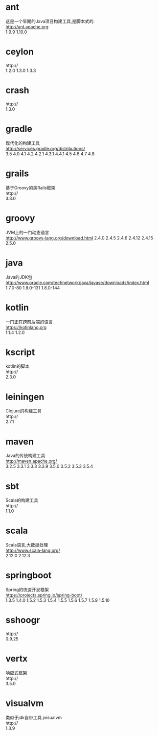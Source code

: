 # ant
这是一个早期的Java项目构建工具,是脚本式的.  
http://ant.apache.org  
1.9.9 1.10.0

# ceylon
  
http://  
1.2.0 1.3.0 1.3.3

# crash
  
http://  
1.3.0

# gradle
现代化的构建工具  
http://services.gradle.org/distributions/  
3.5 4.0 4.1 4.2 4.2.1 4.3.1 4.4.1 4.5 4.6 4.7 4.8

# grails
基于Groovy的类Rails框架  
http://  
3.3.0

# groovy
JVM上的一门动态语言  
http://www.groovy-lang.org/download.html
2.4.0 2.4.5 2.4.6 2.4.12 2.4.15 2.5.0

# java
Java的JDK包  
http://www.oracle.com/technetwork/java/javase/downloads/index.html  
1.7.0-80 1.8.0-131 1.8.0-144

# kotlin
一门正在跨前后端的语言  
https://kotinlang.org  
1.1.4 1.2.0

# kscript
kotlin的脚本  
http://  
2.3.0

# leiningen
Clojure的构建工具  
http://  
2.7.1

# maven
Java的传统构建工具  
http://maven.apache.org/  
3.2.5 3.3.1 3.3.3 3.3.9 3.5.0 3.5.2 3.5.3 3.5.4

# sbt
Scala的构建工具  
http://  
1.1.0

# scala
Scala语言,大数据处理  
http://www.scala-lang.org/  
2.12.0 2.12.3

# springboot
Spring的快速开发框架  
https://projects.spring.io/spring-boot/  
1.3.5 1.4.0 1.5.2 1.5.3 1.5.4 1.5.5 1.5.6 1.5.7 1.5.9 1.5.10

# sshoogr

http://  
0.9.25

# vertx
响应式框架  
http://  
3.5.0

# visualvm
类似于jdk自带工具 jvisualvm  
http://  
1.3.9
